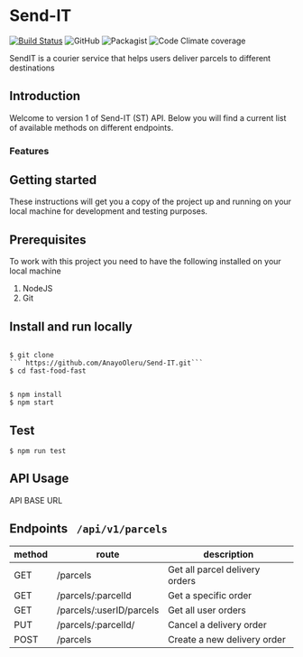 # Send-IT
[![Build Status](https://travis-ci.org/AnayoOleru/Send-IT.svg?branch=161846100-integrate-travis-ci)](https://travis-ci.org/AnayoOleru/Send-IT)
![GitHub](https://img.shields.io/github/license/AnayoOleru/Send-IT/apistatus.svg)
![Packagist](https://img.shields.io/packagist/v/AnayoOleru/Send-IT.svg)
![Code Climate coverage](https://img.shields.io/codeclimate/coverage/AnayoOleru/Send-IT.svg)



SendIT is a courier service that helps users deliver parcels to different destinations

## Introduction
Welcome to version 1 of Send-IT (ST) API. Below you will find a current list of available methods on different endpoints.

### Features
## Getting started
These instructions will get you a copy of the project up and running on your local machine for development and testing purposes.

## Prerequisites
To work with this project you need to have the following installed on your local machine

1. NodeJS
2. Git

## Install and run locally
```

$ git clone 
``` https://github.com/AnayoOleru/Send-IT.git```
$ cd fast-food-fast


$ npm install
$ npm start
```

## Test
```
$ npm run test
```
## API Usage
API BASE URL     

## Endpoints ``` /api/v1/parcels```
| method |	route	                | description                    |
|--------|--------------------------|--------------------------------|
| GET 	 | /parcels	                | Get all parcel delivery orders |
| GET	 | /parcels/:parcelId       | Get a specific order           |
| GET	 | /parcels/:userID/parcels	| Get all user orders            |
| PUT    | /parcels/:parcelId/      | Cancel a delivery order        |
| POST   | /parcels                 | Create a new delivery order    |

